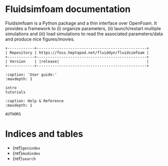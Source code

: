
# Fluidsimfoam documentation

Fluidsimfoam is a Python package and a thin interface over OpenFoam. It provides a
framework to (i) organize parameters, (ii) launch/restart multiple simulations and (iii)
load simulations to read the associated parameters/data and produce nice figures/movies.

```{eval-rst}
+------------+-------------------------------------------------+
| Repository | https://foss.heptapod.net/fluiddyn/fluidsimfoam |
+------------+-------------------------------------------------+
| Version    | |release|                                       |
+------------+-------------------------------------------------+
```

```{toctree}
:caption: 'User guide:'
:maxdepth: 1

intro
tutorials
```

```{toctree}
:caption: Help & Reference
:maxdepth: 1

AUTHORS
```

# Indices and tables

- {ref}`genindex`
- {ref}`modindex`
- {ref}`search`
